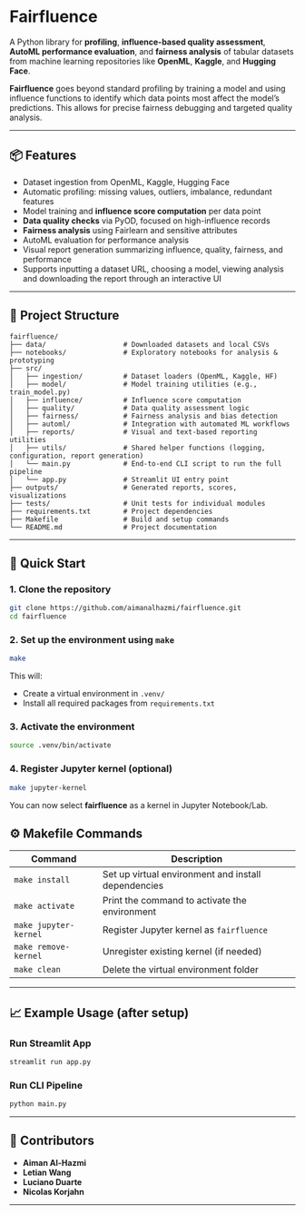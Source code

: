 # Fairfluence

A Python library for **profiling**, **influence-based quality assessment**, **AutoML performance evaluation**, and **fairness analysis** of tabular datasets from machine learning repositories like **OpenML**, **Kaggle**, and **Hugging Face**.

**Fairfluence** goes beyond standard profiling by training a model and using influence functions to identify which data points most affect the model’s predictions. This allows for precise fairness debugging and targeted quality analysis.

---

## 📦 Features

- Dataset ingestion from OpenML, Kaggle, Hugging Face
- Automatic profiling: missing values, outliers, imbalance, redundant features
- Model training and **influence score computation** per data point
- **Data quality checks** via PyOD, focused on high-influence records
- **Fairness analysis** using Fairlearn and sensitive attributes
- AutoML evaluation for performance analysis
- Visual report generation summarizing influence, quality, fairness, and performance
- Supports inputting a dataset URL, choosing a model, viewing analysis and downloading the report through an interactive UI

---

## 🔧 Project Structure

```
fairfluence/
├── data/                   # Downloaded datasets and local CSVs
├── notebooks/              # Exploratory notebooks for analysis & prototyping
├── src/
│   ├── ingestion/          # Dataset loaders (OpenML, Kaggle, HF)
│   ├── model/              # Model training utilities (e.g., train_model.py)
│   ├── influence/          # Influence score computation
│   ├── quality/            # Data quality assessment logic
│   ├── fairness/           # Fairness analysis and bias detection
│   ├── automl/             # Integration with automated ML workflows
│   ├── reports/            # Visual and text-based reporting utilities
│   ├── utils/              # Shared helper functions (logging, configuration, report generation)
│   └── main.py             # End-to-end CLI script to run the full pipeline
│   └── app.py              # Streamlit UI entry point
├── outputs/                # Generated reports, scores, visualizations
├── tests/                  # Unit tests for individual modules
├── requirements.txt        # Project dependencies
├── Makefile                # Build and setup commands
└── README.md               # Project documentation
```

---

## 🚀 Quick Start

### 1. Clone the repository
```bash
git clone https://github.com/aimanalhazmi/fairfluence.git
cd fairfluence
```

### 2. Set up the environment using `make`
```bash
make
```

This will:
- Create a virtual environment in `.venv/`
- Install all required packages from `requirements.txt`

### 3. Activate the environment
```bash
source .venv/bin/activate
```

### 4. Register Jupyter kernel (optional)
```bash
make jupyter-kernel
```

You can now select **fairfluence** as a kernel in Jupyter Notebook/Lab.


## ⚙️ Makefile Commands

| Command             | Description                                                |
|---------------------|------------------------------------------------------------|
| `make install`      | Set up virtual environment and install dependencies        |
| `make activate`     | Print the command to activate the environment              |
| `make jupyter-kernel` | Register Jupyter kernel as `fairfluence`          |
| `make remove-kernel`  | Unregister existing kernel (if needed)                  |
| `make clean`        | Delete the virtual environment folder                      |


---

## 📈 Example Usage (after setup)

### Run Streamlit App
```bash
streamlit run app.py  
```
### Run CLI Pipeline
```bash
python main.py
```
---

## 👥 Contributors

- **Aiman Al-Hazmi** 
- **Letian Wang** 
- **Luciano Duarte**  
- **Nicolas Korjahn**

---
